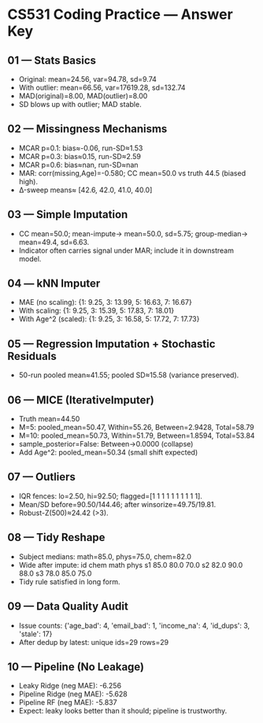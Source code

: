 # CS531 Coding Practice — Answer Key

## 01 — Stats Basics

- Original: mean=24.56, var=94.78, sd=9.74
- With outlier: mean=66.56, var=17619.28, sd=132.74
- MAD(original)=8.00, MAD(outlier)=8.00
- SD blows up with outlier; MAD stable.

## 02 — Missingness Mechanisms

- MCAR p=0.1: bias≈-0.06, run-SD≈1.53
- MCAR p=0.3: bias≈0.15, run-SD≈2.59
- MCAR p=0.6: bias≈nan, run-SD≈nan
- MAR: corr(missing,Age)=-0.580; CC mean=50.0 vs truth 44.5 (biased high).
- Δ-sweep means≈ [42.6, 42.0, 41.0, 40.0]

## 03 — Simple Imputation

- CC mean=50.0; mean-impute→ mean=50.0, sd=5.75; group-median→ mean=49.4, sd=6.63.
- Indicator often carries signal under MAR; include it in downstream model.

## 04 — kNN Imputer

- MAE (no scaling): {1: 9.25, 3: 13.99, 5: 16.63, 7: 16.67}
- With scaling: {1: 9.25, 3: 15.39, 5: 17.83, 7: 18.01}
- With Age^2 (scaled): {1: 9.25, 3: 16.58, 5: 17.72, 7: 17.73}

## 05 — Regression Imputation + Stochastic Residuals

- 50-run pooled mean≈41.55; pooled SD≈15.58 (variance preserved).

## 06 — MICE (IterativeImputer)

- Truth mean=44.50
- M=5: pooled_mean=50.47, Within=55.26, Between=2.9428, Total=58.79
- M=10: pooled_mean=50.73, Within=51.79, Between=1.8594, Total=53.84
- sample_posterior=False: Between→0.0000 (collapse)
- Add Age^2: pooled_mean=50.34 (small shift expected)

## 07 — Outliers

- IQR fences: lo=2.50, hi=92.50; flagged=[1 1 1 1 1 1 1 1 1 1].
- Mean/SD before=90.50/144.46; after winsorize=49.75/19.81.
- Robust-Z(500)≈24.42 (>3).

## 08 — Tidy Reshape

- Subject medians: math=85.0, phys=75.0, chem=82.0
- Wide after impute:
id  chem  math  phys
s1  85.0  80.0  70.0
s2  82.0  90.0  88.0
s3  78.0  85.0  75.0
- Tidy rule satisfied in long form.

## 09 — Data Quality Audit

- Issue counts: {'age_bad': 4, 'email_bad': 1, 'income_na': 4, 'id_dups': 3, 'stale': 17}
- After dedup by latest: unique ids=29 rows=29

## 10 — Pipeline (No Leakage)

- Leaky Ridge (neg MAE): -6.256
- Pipeline Ridge (neg MAE): -5.628
- Pipeline RF (neg MAE): -5.837
- Expect: leaky looks better than it should; pipeline is trustworthy.